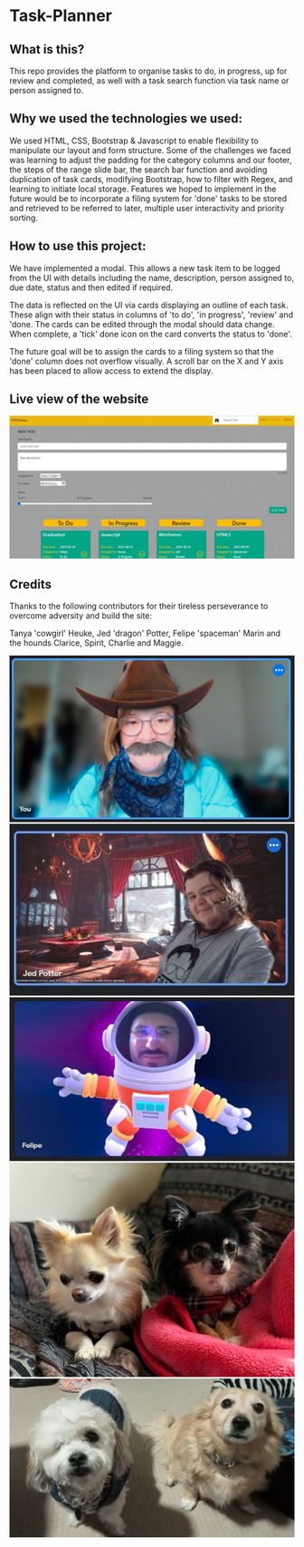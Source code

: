 # Task-Planner

## What is this?

This repo provides the platform to organise tasks to do, in progress, up for review and completed, as well with a task search function via task name or person assigned to.

## Why we used the technologies we used:

We used HTML, CSS, Bootstrap & Javascript to enable flexibility to manipulate our layout and form structure. Some of the challenges we faced was learning to adjust the padding for the category columns and our footer, the steps of the range slide bar, the search bar function and avoiding duplication of task cards, modifying Bootstrap, how to filter with Regex, and learning to initiate local storage. Features we hoped to implement in the future would be to incorporate a filing system for 'done' tasks to be stored and retrieved to be referred to later, multiple user interactivity and priority sorting.

## How to use this project:

We have implemented a modal. This allows a new task item to be logged from the UI with details including the name, description, person assigned to, due date, status and then edited if required.

The data is reflected on the UI via cards displaying an outline of each task. These align with their status in columns of 'to do', 'in progress', 'review' and 'done. The cards can be edited through the modal should data change. When complete, a 'tick' done icon on the card converts the status to 'done'.

The future goal will be to assign the cards to a filing system so that the 'done' column does not overflow visually. A scroll bar on the X and Y axis has been placed to allow access to extend the display.

## Live view of the website

![](./Images/live-site-2.jpg)

## Credits

Thanks to the following contributors for their tireless perseverance to overcome adversity and build the site:

Tanya 'cowgirl' Heuke, Jed 'dragon' Potter, Felipe 'spaceman' Marin and the hounds Clarice, Spirit, Charlie and Maggie.

![](./Images/Tanya.png)
![](./Images/Jed.JPG)
![](./Images/Felipe.JPG)
![](./Images/Clarice&Spirit.jpg)
![](./Images/Maggie&Charlie.jpg)


